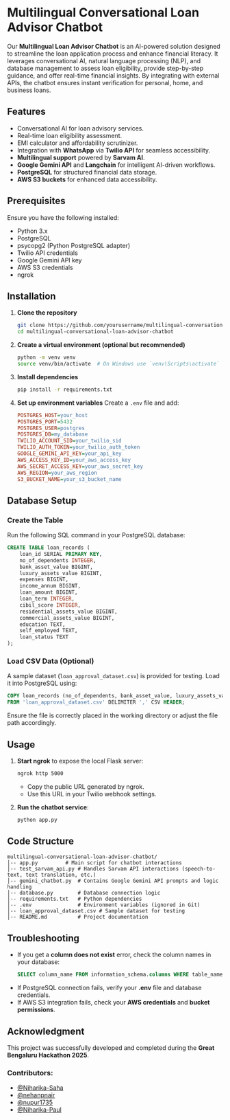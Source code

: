 # Multilingual Conversational Loan Advisor Chatbot

Our **Multilingual Loan Advisor Chatbot** is an AI-powered solution designed to streamline the loan application process and enhance financial literacy. It leverages conversational AI, natural language processing (NLP), and database management to assess loan eligibility, provide step-by-step guidance, and offer real-time financial insights. By integrating with external APIs, the chatbot ensures instant verification for personal, home, and business loans.

## Features

- Conversational AI for loan advisory services.
- Real-time loan eligibility assessment.
- EMI calculator and affordability scrutinizer.
- Integration with **WhatsApp** via **Twilio API** for seamless accessibility.
- **Multilingual support** powered by **Sarvam AI**.
- **Google Gemini API** and **Langchain** for intelligent AI-driven workflows.
- **PostgreSQL** for structured financial data storage.
- **AWS S3 buckets** for enhanced data accessibility.

## Prerequisites

Ensure you have the following installed:

- Python 3.x
- PostgreSQL
- psycopg2 (Python PostgreSQL adapter)
- Twilio API credentials
- Google Gemini API key
- AWS S3 credentials
- ngrok

## Installation

1. **Clone the repository**
   ```sh
   git clone https://github.com/yourusername/multilingual-conversational-loan-advisor-chatbot.git
   cd multilingual-conversational-loan-advisor-chatbot
   ```
2. **Create a virtual environment (optional but recommended)**
   ```sh
   python -m venv venv
   source venv/bin/activate  # On Windows use `venv\Scripts\activate`
   ```
3. **Install dependencies**
   ```sh
   pip install -r requirements.txt
   ```
4. **Set up environment variables** Create a `.env` file and add:
   ```ini
   POSTGRES_HOST=your_host
   POSTGRES_PORT=5432
   POSTGRES_USER=postgres
   POSTGRES_DB=my_database
   TWILIO_ACCOUNT_SID=your_twilio_sid
   TWILIO_AUTH_TOKEN=your_twilio_auth_token
   GOOGLE_GEMINI_API_KEY=your_api_key
   AWS_ACCESS_KEY_ID=your_aws_access_key
   AWS_SECRET_ACCESS_KEY=your_aws_secret_key
   AWS_REGION=your_aws_region
   S3_BUCKET_NAME=your_s3_bucket_name
   ```

## Database Setup

### Create the Table

Run the following SQL command in your PostgreSQL database:

```sql
CREATE TABLE loan_records (
    loan_id SERIAL PRIMARY KEY,
    no_of_dependents INTEGER,
    bank_asset_value BIGINT,
    luxury_assets_value BIGINT,
    expenses BIGINT,
    income_annum BIGINT,
    loan_amount BIGINT,
    loan_term INTEGER,
    cibil_score INTEGER,
    residential_assets_value BIGINT,
    commercial_assets_value BIGINT,
    education TEXT,
    self_employed TEXT,
    loan_status TEXT
);
```

### Load CSV Data (Optional)

A sample dataset (`loan_approval_dataset.csv`) is provided for testing. Load it into PostgreSQL using:

```sql
COPY loan_records (no_of_dependents, bank_asset_value, luxury_assets_value, expenses, income_annum, loan_amount, loan_term, cibil_score, residential_assets_value, commercial_assets_value, education, self_employed, loan_status)
FROM 'loan_approval_dataset.csv' DELIMITER ',' CSV HEADER;
```

Ensure the file is correctly placed in the working directory or adjust the file path accordingly.

## Usage

1. **Start ngrok** to expose the local Flask server:

   ```sh
   ngrok http 5000
   ```

   - Copy the public URL generated by ngrok.
   - Use this URL in your Twilio webhook settings.

2. **Run the chatbot service**:

   ```sh
   python app.py
   ```

## Code Structure

```
multilingual-conversational-loan-advisor-chatbot/
│-- app.py         # Main script for chatbot interactions
│-- test_sarvam_api.py # Handles Sarvam API interactions (speech-to-text, text translation, etc.)
│-- gemini_chatbot.py  # Contains Google Gemini API prompts and logic handling
│-- database.py        # Database connection logic
│-- requirements.txt   # Python dependencies
│-- .env               # Environment variables (ignored in Git)
│-- loan_approval_dataset.csv # Sample dataset for testing
│-- README.md          # Project documentation
```


## Troubleshooting

- If you get a **column does not exist** error, check the column names in your database:
  ```sql
  SELECT column_name FROM information_schema.columns WHERE table_name = 'loan_records';
  ```
- If PostgreSQL connection fails, verify your **.env** file and database credentials.
- If AWS S3 integration fails, check your **AWS credentials** and **bucket permissions**.

## Acknowledgment

This project was successfully developed and completed during the **Great Bengaluru Hackathon 2025**.

### Contributors:
- [@Niharika-Saha](https://github.com/Niharika-Saha) 
- [@nehanpnair](https://github.com/nehanpnair)
- [@nupur1735](https://github.com/nupur1735)
- [@Niharika-Paul](https://github.com/Niharika-Paul)


